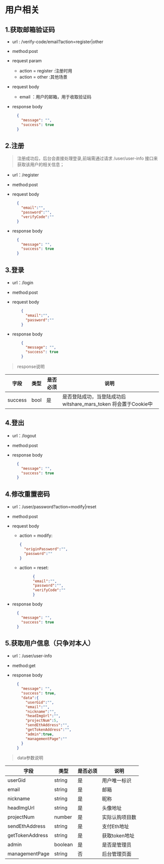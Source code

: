 <!-- toc -->

# 用户相关

## 1.获取邮箱验证码

- url : /verify-code/email?action=register|other

- method:post
- request param
  - action = register :注册时用
  - action = other :其他场景
- request body
  - email ：用户的邮箱，用于收取验证码
- response body

  ```json
    {
      "message": "",
      "success": true
    }
  ```

## 2.注册

> 注册成功后，后台会直接处理登录,前端需通过请求 /user/user-info 接口来获取该用户的相关信息；
- url：/register
- method:post
- request body

  ```json
    {
      "email":"",
      "password":"",
      "verifyCode":""
    }
  ```

- response body

  ```json
    {
      "message": "",
      "success": true
    }
  ```

## 3.登录

- url：/login
- method:post
- request body

  ```json
      {
        "email":"",
        "password":""
      }
  ```

- response body

  ```json
      {
        "message": "",
        "success": true
      }
  ```

> response说明

|字段|类型|是否必须|说明|
|---|---|---|---|
|success|bool|是|是否登陆成功，当登陆成功后 witshare_mars_token 将会置于Cookie中|

## 4.登出

- url：/logout
- method:post
- response body

  ```json
    {
      "message": "",
      "success": true
    }
  ```

## 4.修改重置密码

- url：/user/password?action=modify|reset
- method:post
- request body
  - action = modify:
      ```json
      {
        "originPassword":"",
        "password":""
      }
      ```
  - action = reset:
    ```json
          {
          "email":"",
          "password":"",
          "verifyCode":""
          }
      ```

- response body

  ```json
    {
      "message": "",
      "success": true
    }
  ```

## 5.获取用户信息（只争对本人）

- url：/user/user-info
- method:get
- response body

  ```json
    {
      "message": "",
      "success": true,
      "data":{
        "userGid":"",
        "email":"",
        "nickname":"",
        "headImgUrl":"",
        "projectNum":5,
        "sendEthAddress":"",
        "getTokenAddress":"",
        "admin":true,
        "managementPage":""
      }
    }

  ```

>data参数说明

|字段|类型|是否必须|说明|
|---|---|---|---|
|userGid|string|是|用户唯一标识|
|email|string|是|邮箱|
|nickname|string|是|昵称|
|headImgUrl|string|是|头像地址|
|projectNum|number|是|实际认购项目数|
|sendEthAddress|string|是|支付Eth地址|
|getTokenAddress|string|是|获取token地址|
|admin|boolean|是|是否是管理员|
|managementPage|string|否|后台管理页面|
